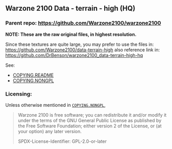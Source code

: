 Warzone 2100 Data - terrain - high (HQ)
---------------------------------------

### Parent repo: https://github.com/Warzone2100/warzone2100

**NOTE: These are the raw original files, in highest resolution.**

Since these textures are quite large, you may prefer to use the files in: https://github.com/Warzone2100/data-terrain-high
also reference link in: https://github.com/DrBenson/warzone2100_data-terrain-high-hq

See:
- [COPYING.README](COPYING.README)
- [COPYING.NONGPL](COPYING.NONGPL)

### Licensing:
Unless otherwise mentioned in [`COPYING.NONGPL`](COPYING.NONGPL),

> Warzone 2100 is free software; you can redistribute it and/or modify it under the terms of the GNU General Public License as published by the Free Software Foundation; either version 2 of the License, or (at your option) any later version.
>
> SPDX-License-Identifier: GPL-2.0-or-later
